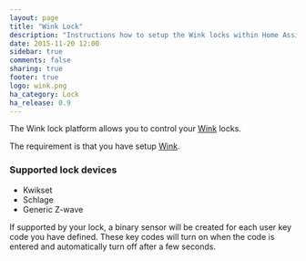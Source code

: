 ```yaml
---
layout: page
title: "Wink Lock"
description: "Instructions how to setup the Wink locks within Home Assistant."
date: 2015-11-20 12:00
sidebar: true
comments: false
sharing: true
footer: true
logo: wink.png
ha_category: Lock
ha_release: 0.9
---
```



The Wink lock platform allows you to control your [Wink](http://www.wink.com/) locks.

The requirement is that you have setup [Wink](/components/wink/).


### Supported lock devices

- Kwikset
- Schlage
- Generic Z-wave

<p class='note'>
If supported by your lock, a binary sensor will be created for each user key code you have defined. These key codes will turn on when the code is entered and automatically turn off after a few seconds.
</p>
